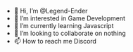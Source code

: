 - 👋 Hi, I’m @Legend-Ender
- 👀 I’m interested in Game Development
- 🌱 I’m currently learning Javascript
- 💞️ I’m looking to collaborate on nothing
- 📫 How to reach me Discord

<!---
Legend-Ender/Legend-Ender is a ✨ special ✨ repository because its `README.md` (this file) appears on your GitHub profile.
You can click the Preview link to take a look at your changes.
--->
